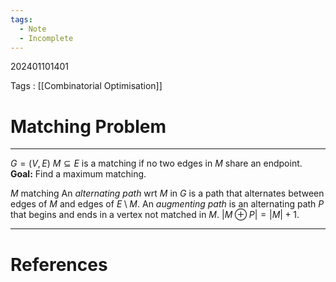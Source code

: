 ```yaml
---
tags:
  - Note
  - Incomplete
---
```

202401101401

Tags : [[Combinatorial Optimisation]]
# Matching Problem
---
$G=(V,E)$
$M\subseteq E$ is a matching if no two edges in $M$ share an endpoint.
**Goal:** Find a maximum matching.

$M$ matching
An *alternating path* wrt $M$ in $G$ is a path that alternates between edges of $M$ and edges of $E\setminus M$.
An *augmenting path* is an alternating path $P$ that begins and ends in a vertex not matched in $M$. $|M\oplus P|=|M|+1$.

---
# References
